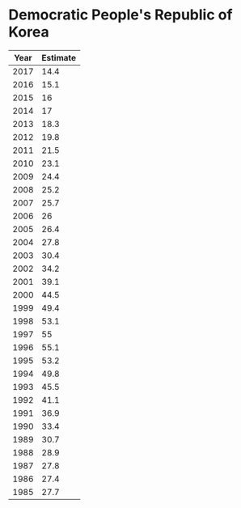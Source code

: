 # Democratic People's Republic of Korea

| Year | Estimate |
| ---- | -------- |
| 2017 | 14.4 |
| 2016 | 15.1 |
| 2015 | 16 |
| 2014 | 17 |
| 2013 | 18.3 |
| 2012 | 19.8 |
| 2011 | 21.5 |
| 2010 | 23.1 |
| 2009 | 24.4 |
| 2008 | 25.2 |
| 2007 | 25.7 |
| 2006 | 26 |
| 2005 | 26.4 |
| 2004 | 27.8 |
| 2003 | 30.4 |
| 2002 | 34.2 |
| 2001 | 39.1 |
| 2000 | 44.5 |
| 1999 | 49.4 |
| 1998 | 53.1 |
| 1997 | 55 |
| 1996 | 55.1 |
| 1995 | 53.2 |
| 1994 | 49.8 |
| 1993 | 45.5 |
| 1992 | 41.1 |
| 1991 | 36.9 |
| 1990 | 33.4 |
| 1989 | 30.7 |
| 1988 | 28.9 |
| 1987 | 27.8 |
| 1986 | 27.4 |
| 1985 | 27.7 |